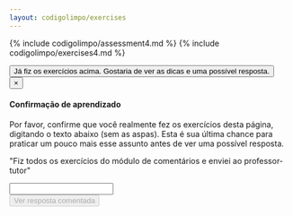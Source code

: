 ```yaml
---
layout: codigolimpo/exercises
---
```


{% include codigolimpo/assessment4.md %}
{% include codigolimpo/exercises4.md %}

<!-- Button trigger modal -->
<button type="button" class="btn btn-brown btn-lg btn-block btn-confirmation" data-toggle="modal" data-target="#confirmTrial">
  Já fiz os exercícios acima. Gostaria de ver as dicas e uma possível resposta.
</button>

<!-- Modal -->
<div class="modal fade" id="confirmTrial" tabindex="-1" role="dialog" aria-labelledby="myModalLabel">
  <div class="modal-dialog" role="document">
    <div class="modal-content">
      <form action="solution4.html">
        <div class="modal-header">
          <button type="button" class="close" data-dismiss="modal" aria-label="Close"><span aria-hidden="true">&times;</span></button>
          <h4 class="modal-title" id="myModalLabel">Confirmação de aprendizado</h4>
        </div>
        <div class="modal-body">
        <p>Por favor, confirme que você realmente fez os exercícios desta página, digitando o texto abaixo (sem as aspas). Esta é sua última chance para praticar um pouco mais esse assunto antes de ver uma possível resposta.</p>
          <p class="confirmation">"<span id="expectedText">Fiz todos os exercícios do módulo de comentários e enviei ao professor-tutor</span>"</p>
          <input type="text" id="confirmationField" class="form-control" />
        </div>
        <div class="modal-footer">
            <input type="submit" id="nextLesson" class="btn btn-green" disabled="disabled" value="Ver resposta comentada" />
        </div>
      </form>
    </div>
  </div>
</div>

<script>
  $("#confirmationField").on('input propertychange paste', function (){
    var textOk = $("#confirmationField").val() === $("#expectedText").text();
    $("#nextLesson").prop('disabled', !textOk);
  });
</script>
